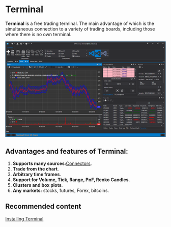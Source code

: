 # Terminal

**Terminal** is a free trading terminal. The main advantage of which is the simultaneous connection to a variety of trading boards, including those where there is no own terminal. 

![Terminal main 00](../images/Terminal_main_00.png)

## Advantages and features of Terminal:

1. **Supports many sources:**[Connectors](api/connectors.md).
2. **Trade from the chart**. 
3. **Arbitrary time frames**. 
4. **Support for Volume, Tick, Range, PnF, Renko Candles**. 
5. **Clusters and box plots**. 
6. **Any markets:** stocks, futures, Forex, bitcoins. 

## Recommended content

[Installing Terminal](terminal/installing_terminal.md)
